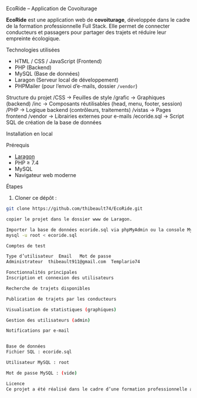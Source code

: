 EcoRide – Application de Covoiturage

**EcoRide** est une application web de **covoiturage**, développée dans le cadre de la formation professionnelle Full Stack. Elle permet de connecter conducteurs et passagers pour partager des trajets et réduire leur empreinte écologique.

Technologies utilisées

- HTML / CSS / JavaScript (Frontend)
- PHP (Backend)
- MySQL (Base de données)
- Laragon (Serveur local de développement)
- PHPMailer (pour l’envoi d’e-mails, dossier `/vendor`)

Structure du projet
/CSS → Feuilles de style
/grafic → Graphiques (backend)
/inc → Composants réutilisables (head, menu, footer, session)
/PHP → Logique backend (contrôleurs, traitements)
/vistas → Pages frontend
/vendor → Librairies externes pour e-mails
/ecoride.sql → Script SQL de création de la base de données

Installation en local

Prérequis

- [Laragon](https://laragon.org/)
- PHP ≥ 7.4
- MySQL
- Navigateur web moderne

Étapes

1. Cloner ce dépôt :

```bash
git clone https://github.com/thibeault74/EcoRide.git

copier le projet dans le dossier www de Laragon.

Importer la base de données ecoride.sql via phpMyAdmin ou la console MySQL :
mysql -u root < ecoride.sql

Comptes de test

Type d’utilisateur	Email	Mot de passe
Administrateur	thibeault911@gmail.com	Templario74

Fonctionnalités principales
Inscription et connexion des utilisateurs

Recherche de trajets disponibles

Publication de trajets par les conducteurs

Visualisation de statistiques (graphiques)

Gestion des utilisateurs (admin)

Notifications par e-mail


Base de données
Fichier SQL : ecoride.sql

Utilisateur MySQL : root

Mot de passe MySQL : (vide)

Licence
Ce projet a été réalisé dans le cadre d’une formation professionnelle au développement Full Stack. Il est destiné à un usage pédagogique uniquement.